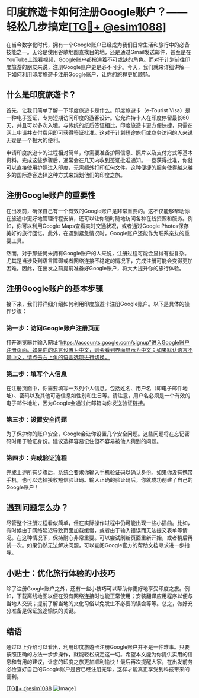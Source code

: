 # 印度旅遊卡如何注册Google账户？——轻松几步搞定[[TG💪+ @esim1088](https://t.me/s/esim1088)]

在当今数字化时代，拥有一个Google账户已经成为我们日常生活和旅行中的必备技能之一。无论是使用谷歌地图查找目的地，还是通过Gmail发送邮件，甚至是在YouTube上观看视频，Google账户都扮演着不可或缺的角色。而对于计划前往印度旅游的朋友来说，注册Google账户更是必不可少。今天，我们就来详细讲解一下如何利用印度旅遊卡注册Google账户，让你的旅程更加顺畅。

## 什么是印度旅遊卡？

首先，让我们简单了解一下印度旅遊卡是什么。印度旅遊卡（e-Tourist Visa）是一种电子签证，专为短期访问印度的游客设计。它允许持卡人在印度停留最长60天，并且可以多次入境。与传统的纸质签证相比，印度旅遊卡更方便快捷，只需在网上申请并支付费用即可获得签证批准。这对于计划短途旅行或商务访问的人来说无疑是一个极大的便利。

申请印度旅遊卡的过程相对简单，你需要准备护照信息、照片以及支付方式等基本资料。完成这些步骤后，通常会在几天内收到签证批准通知。一旦获得批准，你就可以直接使用护照进入印度，无需额外打印任何文件。这种便捷的服务使得越来越多的国际游客选择这种方式来规划他们的印度之旅。

## 注册Google账户的重要性

在出发前，确保自己有一个有效的Google账户是非常重要的。这不仅能够帮助你在旅途中更好地管理行程安排，还可以让你随时随地访问各种在线资源和服务。例如，你可以利用Google Maps查看实时交通状况，或者通过Google Photos保存美好的旅行回忆。此外，在遇到紧急情况时，Google账户还能作为联系亲友的重要工具。

然而，对于那些尚未拥有Google账户的人来说，注册过程可能会显得有些复杂。尤其是当涉及到语言障碍或者网络连接不稳定的情况下，完成注册可能会变得更加困难。因此，在出发之前提前准备好Google账户，将大大提升你的旅行体验。

## 注册Google账户的基本步骤

接下来，我们将详细介绍如何利用印度旅遊卡注册Google账户。以下是具体的操作步骤：

### 第一步：访问Google账户注册页面

打开浏览器并输入网址“https://accounts.google.com/signup”进入Google账户注册页面。如果你的语言设置为中文，则会看到界面显示为中文；如果默认语言不是中文，请点击右上角的语言选项进行切换。

### 第二步：填写个人信息

在注册页面中，你需要填写一系列个人信息。包括姓名、用户名（即电子邮件地址）、密码以及其他可选信息如性别和生日等。请注意，用户名必须是一个有效的电子邮件地址，因为Google会通过此邮箱向你发送验证链接。

### 第三步：设置安全问题

为了保护你的账户安全，Google会让你设置几个安全问题。这些问题将在忘记密码时用于验证身份。建议选择容易记住但不容易被他人猜到的问题。

### 第四步：完成验证流程

完成上述所有步骤后，系统会要求你输入手机验证码以确认身份。如果你没有携带手机，也可以选择接收短信验证码。输入正确的验证码后，你就成功创建了自己的Google账户！

## 遇到问题怎么办？

尽管整个注册过程看似简单，但在实际操作过程中仍可能出现一些小插曲。比如，有时候由于网络延迟导致页面加载缓慢，或者由于输入错误而无法提交表单等情况。在这种情况下，保持耐心非常重要。可以尝试刷新页面重新开始，或者稍后再试一次。如果仍然无法解决问题，可以查阅Google官方的帮助文档寻求进一步指导。

## 小贴士：优化旅行体验的小技巧

除了注册Google账户之外，还有一些小技巧可以帮助你更好地享受印度之旅。例如，下载离线地图以便在没有网络连接时也能正常使用；安装翻译应用程序以便与当地人交流；提前了解当地的文化习俗以免发生不必要的误会等等。总之，做好充分准备是保证旅途愉快的关键。

## 结语

通过以上介绍可以看出，利用印度旅遊卡注册Google账户并不是一件难事。只要按照正确的方法一步步操作，就能轻松搞定这一切。希望本文能为你提供实用的信息和有用的建议，让您的印度之旅更加顺利愉快！最后再次提醒大家，在出发前务必检查好自己的Google账户是否已经注册完毕，这样才能真正享受到科技带来的便利。

[[TG💪+ @esim1088](https://t.me/s/esim1088) ![Image](https://i.postimg.cc/4NQfJmqS/Snipaste-2025-05-13-00-14-12.png)]